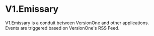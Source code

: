# V1.Emissary
V1.Emissary is a conduit between VersionOne and other applications.  Events are triggered based on VersionOne's RSS Feed.
